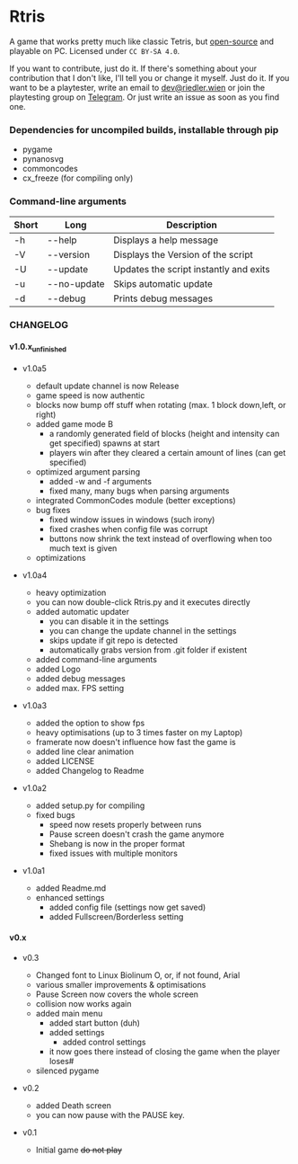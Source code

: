 # Rtris

A game that works pretty much like classic Tetris, but [open-source](https://github.com/RiedleroD/Rtris) and playable on PC.
Licensed under `CC BY-SA 4.0`.

If you want to contribute, just do it. If there's something about your contribution that I don't like, I'll tell you or change it myself. Just do it.
If you want to be a playtester, write an email to dev@riedler.wien or join the playtesting group on [Telegram](t.me/RtrisTest). Or just write an issue as soon as you find one.

### Dependencies for uncompiled builds, installable through pip
- pygame
- pynanosvg
- commoncodes
- cx_freeze (for compiling only)

### Command-line arguments

| Short | Long | Description|
|--|--|--|
|-h|--help|Displays a help message|
|-V|--version|Displays the Version of the script|
|-U|--update|Updates the script instantly and exits|
|-u|--no-update|Skips automatic update|
|-d|--debug|Prints debug messages|

### CHANGELOG

#### v1.0.x<sub>unfinished</sub>
- v1.0a5
  - default update channel is now Release
  - game speed is now authentic
  - blocks now bump off stuff when rotating (max. 1 block down,left, or right)
  - added game mode B
    - a randomly generated field of blocks (height and intensity can get specified) spawns at start
    - players win after they cleared a certain amount of lines (can get specified)
  - optimized argument parsing
    - added -w and -f arguments
    - fixed many, many bugs when parsing arguments
  - integrated CommonCodes module (better exceptions)
  - bug fixes
    - fixed window issues in windows (such irony)
    - fixed crashes when config file was corrupt
    - buttons now shrink the text instead of overflowing when too much text is given
  - optimizations
- v1.0a4
  - heavy optimization
  - you can now double-click Rtris.py and it executes directly
  - added automatic updater
    - you can disable it in the settings
    - you can change the update channel in the settings
    - skips update if git repo is detected
    - automatically grabs version from .git folder if existent
  - added command-line arguments
  - added Logo
  - added debug messages
  - added max. FPS setting
- v1.0a3
	- added the option to show fps
	- heavy optimisations (up to 3 times faster on my Laptop)
	- framerate now doesn't influence how fast the game is
	- added line clear animation
	- added LICENSE
	- added Changelog to Readme
- v1.0a2
  - added setup.py for compiling
  - fixed bugs
    - speed now resets properly between runs
    - Pause screen doesn't crash the game anymore
    - Shebang is now in the proper format
    - fixed issues with multiple monitors

- v1.0a1
  - added Readme.md
  - enhanced settings
    - added config file (settings now get saved)
    - added Fullscreen/Borderless setting

#### v0.x

- v0.3
  - Changed font to Linux Biolinum O, or, if not found, Arial
  - various smaller improvements & optimisations
  - Pause Screen now covers the whole screen
  - collision now works again
  - added main menu
    - added start button (duh)
    - added settings
      - added control settings
    - it now goes there instead of closing the game when the player loses#
  - silenced pygame

- v0.2
  - added Death screen
  - you can now pause with the PAUSE key.

- v0.1
  - Initial game ~~do not play~~

